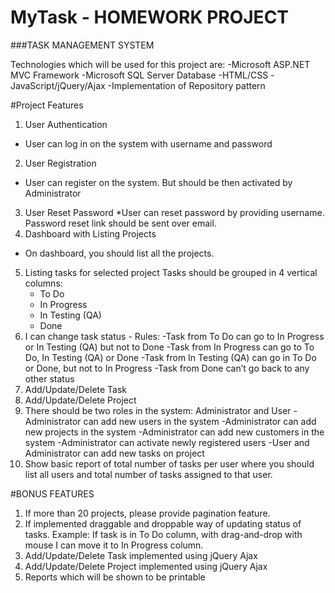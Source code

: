 # MyTask - HOMEWORK PROJECT
###TASK MANAGEMENT SYSTEM

Technologies which will be used for this project are:
-Microsoft ASP.NET MVC Framework
-Microsoft SQL Server Database
-HTML/CSS
-JavaScript/jQuery/Ajax
-Implementation of Repository pattern


#Project Features

1. User Authentication
  * User can log in on the system with username and password
2. User Registration
  * User can register on the system. But should be then activated by Administrator
3. User Reset Password
	*User can reset password by providing username. Password reset link should be sent over email.
4. Dashboard with Listing Projects
  * On dashboard, you should list all the projects.
5. Listing tasks for selected project
	Tasks should be grouped in 4 vertical columns:
    * To Do
    * In Progress
    * In Testing (QA)
    * Done	
6. I can change task status - Rules: 
    -Task from To Do can go to In Progress or In Testing (QA) but not to Done
    -Task from In Progress can go to To Do, In Testing (QA) or Done
    -Task from In Testing (QA) can go in To Do or Done, but not to In Progress
    -Task from Done can’t go back to any other status
7. Add/Update/Delete Task
8. Add/Update/Delete Project
9. There should be two roles in the system: Administrator and User
  -Administrator can add new users in the system
  -Administrator can add new projects in the system
  -Administrator can add new customers in the system
  -Administrator can activate newly registered users
  -User and Administrator can add new tasks on project
10. Show basic report of total number of tasks per user where you should list all users and total number of tasks assigned to that user.


#BONUS FEATURES
1. If more than 20 projects, please provide pagination feature.
2. If implemented draggable and droppable way of updating status of tasks. Example: If task is in To Do column, with drag-and-drop with mouse I can move it to In Progress column.
3. Add/Update/Delete Task implemented using jQuery Ajax
4. Add/Update/Delete Project implemented using jQuery Ajax
5. Reports which will be shown to be printable
